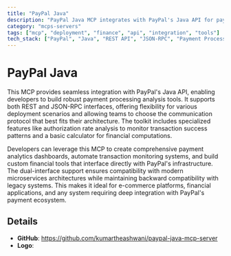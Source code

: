 ```yaml
---
title: "PayPal Java"
description: "PayPal Java MCP integrates with PayPal's Java API for payment processing analysis, including authorization rate analysis and basic calculations."
category: "mcps-servers"
tags: ["mcp", "deployment", "finance", "api", "integration", "tools"]
tech_stack: ["PayPal", "Java", "REST API", "JSON-RPC", "Payment Processing"]
---
```


# PayPal Java

This MCP provides seamless integration with PayPal's Java API, enabling developers to build robust payment processing analysis tools. It supports both REST and JSON-RPC interfaces, offering flexibility for various deployment scenarios and allowing teams to choose the communication protocol that best fits their architecture. The toolkit includes specialized features like authorization rate analysis to monitor transaction success patterns and a basic calculator for financial computations.

Developers can leverage this MCP to create comprehensive payment analytics dashboards, automate transaction monitoring systems, and build custom financial tools that interface directly with PayPal's infrastructure. The dual-interface support ensures compatibility with modern microservices architectures while maintaining backward compatibility with legacy systems. This makes it ideal for e-commerce platforms, financial applications, and any system requiring deep integration with PayPal's payment ecosystem.

## Details

- **GitHub**: https://github.com/kumartheashwani/paypal-java-mcp-server
- **Logo**: 
